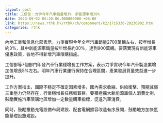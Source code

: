 ```yaml
---
layout: post
title: 工信部：力爭今年汽車銷量增3%　新能源車增30%
date: 2023-09-02 00:20:06.000000000 +08:00
link: https://news.rthk.hk/rthk/ch/component/k2/1716336-20230902.htm
categories: rthk
---
```


內地工業和信息化部表示，力爭實現今年全年汽車銷量2700萬輛左右，按年增長約3%，其中新能源車銷量按年增長約30%，達到900萬輛。要落實現有新能源車優惠政策，各地不得新增汽車限購措施。

工信部等7個部門印發汽車行業穩增長工作方案，表示力爭實現今年汽車製造業增加值增長5%左右。明年汽車行業運行保持在合理區間，產業發展質量效益進一步提升。

工作方案指出，國際不穩定不確定因素增多，國內需求收縮、供給衝擊、預期減弱三重壓力仍然存在，行業穩增長任務較艱巨。要積極擴大新能源車個人消費比例，鼓勵實施汽車限購地區增加一定數量購車指標，促進汽車消費。

同時，鼓勵推動充電設備布局建設、配套電網擴容改造有序展開，鼓勵地方加快氫能基礎設施建設。
